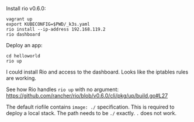 Install rio v0.6.0:

```
vagrant up
export KUBECONFIG=$PWD/_k3s.yaml
rio install --ip-address 192.168.119.2
rio dashboard
```

Deploy an app:

```
cd helloworld
rio up
```

I could install Rio and access to the dashboard. Looks like the iptables rules
are working.

See how Rio handles `rio up` with no argument: https://github.com/rancher/rio/blob/v0.6.0/cli/pkg/up/build.go#L27

The default riofile contains `image: ./` specification. This is required to
deploy a local stack. The path needs to be `./` exactly. `.` does not work.

